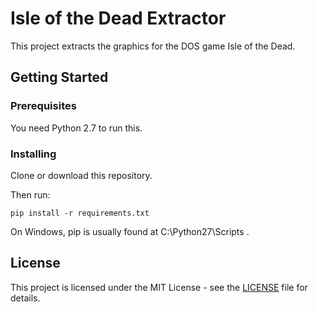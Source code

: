 # Isle of the Dead Extractor

This project extracts the graphics for the DOS game Isle of the Dead.

## Getting Started

### Prerequisites

You need Python 2.7 to run this.

### Installing

Clone or download this repository.

Then run:

    pip install -r requirements.txt

On Windows, pip is usually found at C:\Python27\Scripts .

## License

This project is licensed under the MIT License - see the [LICENSE](LICENSE) file for details.
